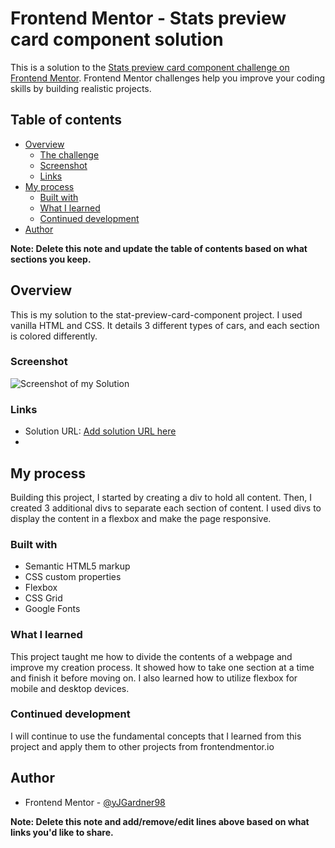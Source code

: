 # Frontend Mentor - Stats preview card component solution

This is a solution to the [Stats preview card component challenge on Frontend Mentor](https://www.frontendmentor.io/challenges/stats-preview-card-component-8JqbgoU62). Frontend Mentor challenges help you improve your coding skills by building realistic projects. 

## Table of contents

- [Overview](#overview)
  - [The challenge](#the-challenge)
  - [Screenshot](#screenshot)
  - [Links](#links)
- [My process](#my-process)
  - [Built with](#built-with)
  - [What I learned](#what-i-learned)
  - [Continued development](#continued-development)
- [Author](#author)

**Note: Delete this note and update the table of contents based on what sections you keep.**

## Overview

This is my solution to the stat-preview-card-component project. I used vanilla HTML and CSS. It details 3 different types of cars, and each section is colored differently.

### Screenshot

![Screenshot of my Solution](/screenshot.png)

### Links

- Solution URL: [Add solution URL here](https://codepen.io/jgardner98/full/ZEKBKQM)
- 
## My process

Building this project, I started by creating a div to hold all content. Then, I created 3 additional divs to separate each section of content. I used divs to display the content in a flexbox and make the page responsive. 

### Built with

- Semantic HTML5 markup
- CSS custom properties
- Flexbox
- CSS Grid
- Google Fonts

### What I learned

This project taught me how to divide the contents of a webpage and improve my creation process. It showed how to take one section at a time and finish it before moving on. I also learned how to utilize flexbox for mobile and desktop devices.

### Continued development

I will continue to use the fundamental concepts that I learned from this project and apply them to other projects from frontendmentor.io

## Author

- Frontend Mentor - [@yJGardner98](https://www.frontendmentor.io/profile/JGardner98)

**Note: Delete this note and add/remove/edit lines above based on what links you'd like to share.**
